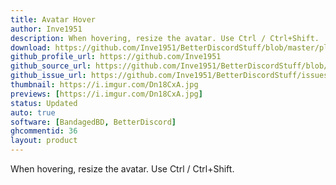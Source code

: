 ```yaml
---
title: Avatar Hover
author: Inve1951
description: When hovering, resize the avatar. Use Ctrl / Ctrl+Shift.
download: https://github.com/Inve1951/BetterDiscordStuff/blob/master/plugins/AvatarHover.plugin.js
github_profile_url: https://github.com/Inve1951
github_source_url: https://github.com/Inve1951/BetterDiscordStuff/blob/master/coffee/AvatarHover.plugin.coffee
github_issue_url: https://github.com/Inve1951/BetterDiscordStuff/issues
thumbnail: https://i.imgur.com/Dn18CxA.jpg
previews: [https://i.imgur.com/Dn18CxA.jpg]
status: Updated
auto: true
software: [BandagedBD, BetterDiscord]
ghcommentid: 36
layout: product
---
```

When hovering, resize the avatar. Use Ctrl / Ctrl+Shift.
